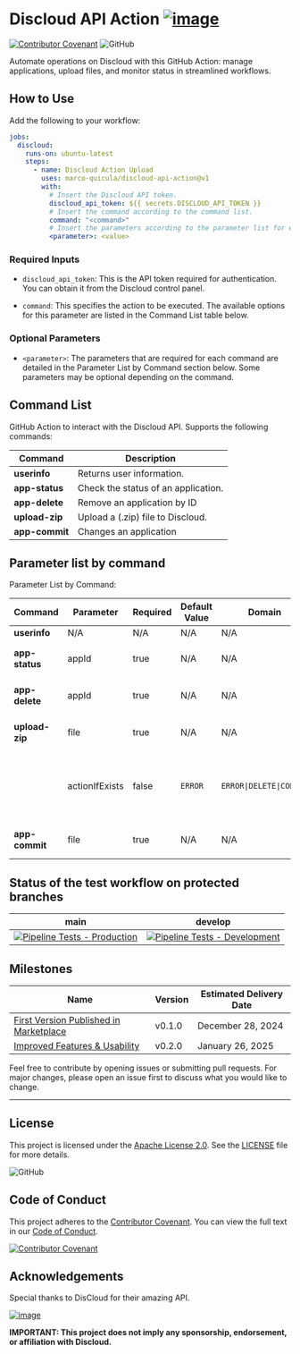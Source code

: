 # Discloud API Action [![image](https://github.com/user-attachments/assets/528238b4-547e-4d9e-953d-78c1df182210)](https://discloud.com)
[![Contributor Covenant](https://img.shields.io/badge/Contributor%20Covenant-2.1-4baaaa.svg)](CODE_OF_CONDUCT.md)
![GitHub](https://img.shields.io/github/license/marco-quicula/discloud-api-action)

Automate operations on Discloud with this GitHub Action: manage applications, upload files, and monitor status in streamlined workflows.

## How to Use

Add the following to your workflow:

```yaml
jobs:
  discloud:
    runs-on: ubuntu-latest
    steps:
      - name: Discloud Action Upload
        uses: marco-quicula/discloud-api-action@v1
        with:
          # Insert the Discloud API token.
          discloud_api_token: ${{ secrets.DISCLOUD_API_TOKEN }}
          # Insert the command according to the command list.
          command: "<command>"
          # Insert the parameters according to the parameter list for each command.
          <parameter>: <value>
```

### Required Inputs
- `discloud_api_token`: This is the API token required for authentication. You can obtain it from the Discloud control panel.
  
- `command`: This specifies the action to be executed. The available options for this parameter are listed in the Command List table below.

### Optional Parameters
- `<parameter>`: The parameters that are required for each command are detailed in the Parameter List by Command section below. Some parameters may be optional depending on the command.

## Command List

GitHub Action to interact with the Discloud API. Supports the following commands:

| Command          | Description                         |
|------------------|-------------------------------------|
| **userinfo**     | Returns user information.           |
| **app-status**   | Check the status of an application. |
| **app-delete**   | Remove an application by ID         |
| **upload-zip**   | Upload a (.zip) file to Discloud.   |
| **app-commit**   | Changes an application              |

## Parameter list by command

Parameter List by Command:

| Command          | Parameter      | Required | Default Value | Domain                  | Description                                              | Example                         |
|------------------|----------------|----------|---------------|-------------------------|----------------------------------------------------------|---------------------------------|
| **userinfo**     | N/A            | N/A      | N/A           | N/A                     | N/A                                                      | N/A                             |
| **app-status**   | appId          | true     | N/A           | N/A                     | Application ID or `all` for all apps.                    | appId:&nbsp;my-app              |
| **app-delete**   | appId          | true     | N/A           | N/A                     | Application ID or `all` for all apps.                    | appId:&nbsp;my-app              |
| **upload-zip**   | file           | true     | N/A           | N/A                     | File (.zip) to be uploaded.                              | file:&nbsp;"./path/to/file.zip" |
|                  | actionIfExists | false    | `ERROR`       | `ERROR\|DELETE\|COMMIT` | Action to be taken if the application is already active. | actionIfExist:&nbsp;DELETE      |
| **app-commit**   | file           | true     | N/A           | N/A                     | File (.zip) to be uploaded.                              | file:&nbsp;path/to/file.zip"    |

## Status of the test workflow on protected branches

| main                                                                                                                                                                                                                                                     | develop                                                                                                                                                                                                                                                            |
|----------------------------------------------------------------------------------------------------------------------------------------------------------------------------------------------------------------------------------------------------------|--------------------------------------------------------------------------------------------------------------------------------------------------------------------------------------------------------------------------------------------------------------------|
| [![Pipeline Tests - Production](https://github.com/marco-quicula/discloud-api-action/actions/workflows/pipeline-tests-main.yaml/badge.svg?branch=main)](https://github.com/marco-quicula/discloud-api-action/actions/workflows/pipeline-tests-main.yaml) | [![Pipeline Tests - Development](https://github.com/marco-quicula/discloud-api-action/actions/workflows/pipeline-tests-develop.yaml/badge.svg?branch=develop)](https://github.com/marco-quicula/discloud-api-action/actions/workflows/pipeline-tests-develop.yaml) |

## Milestones

| Name                                                                                                       | Version | Estimated Delivery Date |
|------------------------------------------------------------------------------------------------------------|---------|-------------------------|
| [First Version Published in Marketplace](https://github.com/marco-quicula/discloud-api-action/milestone/1) | v0.1.0  | December 28, 2024       |
| [Improved Features & Usability](https://github.com/marco-quicula/discloud-api-action/milestone/2)          | v0.2.0  | January 26, 2025        |

Feel free to contribute by opening issues or submitting pull requests. For major changes, please open an issue first to discuss what you would like to change.

---

## License
This project is licensed under the [Apache License 2.0](https://www.apache.org/licenses/LICENSE-2.0). See the [LICENSE](./LICENSE) file for more details.

![GitHub](https://img.shields.io/github/license/marco-quicula/discloud-api-action)

## Code of Conduct
This project adheres to the [Contributor Covenant](https://www.contributor-covenant.org). You can view the full text in our [Code of Conduct](./CODE_OF_CONDUCT.md).

[![Contributor Covenant](https://img.shields.io/badge/Contributor%20Covenant-2.1-4baaaa.svg)](CODE_OF_CONDUCT.md)

## Acknowledgements
Special thanks to DisCloud for their amazing API.

[![image](https://github.com/user-attachments/assets/ae507ba2-2ebf-4228-9b49-21de67c03415)](https://discloud.com)

**IMPORTANT: This project does not imply any sponsorship, endorsement, or affiliation with Discloud.**
